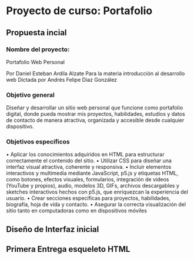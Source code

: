 # Proyecto de curso: Portafolio

## Propuesta incial

### Nombre del proyecto: 

Portafolio Web Personal

Por Daniel Esteban Ardila Alzate 
Para la materia introducción al desarrollo web
Dictada por Andrés Felipe Diaz González

### Objetivo general

Diseñar y desarrollar un sitio web personal que funcione como portafolio digital, donde 
pueda mostrar mis proyectos, habilidades, estudios y datos de contacto de manera 
atractiva, organizada y accesible desde cualquier dispositivo.

### Objetivos específicos

• Aplicar los conocimientos adquiridos en HTML para estructurar correctamente el 
contenido del sitio.
• Utilizar CSS para diseñar una interfaz visual atractiva, coherente y responsiva.
• Incluir elementos interactivos y multimedia mediante JavaScript, p5.js y etiquetas 
HTML, como botones, efectos visuales, formularios, integración de videos 
(YouTube y propios), audio, modelos 3D, GIFs, archivos descargables y 
sketches interactivos hechos con p5.js, que enriquezcan la experiencia del 
usuario.
• Crear secciones específicas para proyectos, habilidades, biografía, hoja de vida 
y contacto.
• Asegurar la correcta visualización del sitio tanto en computadoras como en 
dispositivos móviles

## Diseño de Interfaz inicial



## Primera Entrega esqueleto HTML
